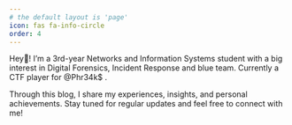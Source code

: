 ```yaml
---
# the default layout is 'page'
icon: fas fa-info-circle
order: 4
---
```


 Hey👋! I’m a 3rd-year Networks and Information Systems student with a big interest in Digital Forensics, Incident Response and blue team. Currently a CTF player for @Phr34k$ .

 Through this blog, I share my experiences, insights, and personal achievements. Stay tuned for regular updates and feel free to connect with me!

